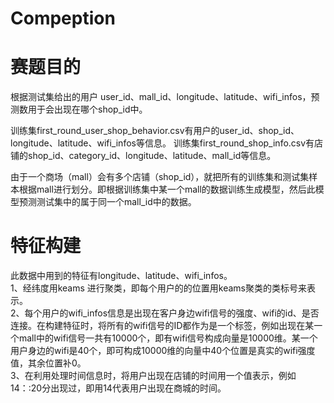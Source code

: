 # Compeption
# 赛题目的
 根据测试集给出的用户 user_id、mall_id、longitude、latitude、wifi_infos，预测数用于会出现在哪个shop_id中。
 
 训练集first_round_user_shop_behavior.csv有用户的user_id、shop_id、longitude、latitude、wifi_infos等信息。
 训练集first_round_shop_info.csv有店铺的shop_id、category_id、longitude、latitude、mall_id等信息。
  
 由于一个商场（mall）会有多个店铺（shop_id），就把所有的训练集和测试集样本根据mall进行划分。即根据训练集中某一个mall的数据训练生成模型，然后此模型预测测试集中的属于同一个mall_id中的数据。
 
 # 特征构建
 此数据中用到的特征有longitude、latitude、wifi_infos。<br>
 1、经纬度用keams 进行聚类，即每个用户的的位置用keams聚类的类标号来表示。<br>
 2、每个用户的wifi_infos信息是出现在客户身边wifi信号的强度、wifi的id、是否连接。在构建特征时，将所有的wifi信号的ID都作为是一个标签，例如出现在某一个mall中的wifi信号一共有10000个，即有wifi信号构成向量是10000维。某一个用户身边的wifi是40个，即可构成10000维的向量中40个位置是真实的wifi强度值，其余位置补0。<br>
 3、在利用处理时间信息时，将用户出现在店铺的时间用一个值表示，例如14：:20分出现过，即用14代表用户出现在商城的时间。<br>
 
 
